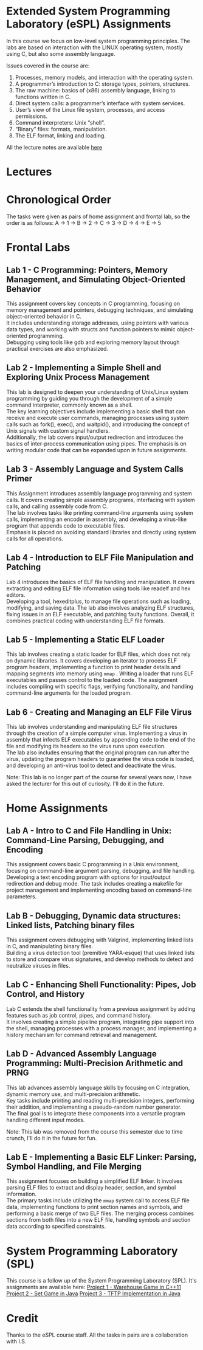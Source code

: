 # Extended System Programming Laboratory (eSPL) Assignments
In this course we focus on low-level system programming principles. The labs are based on interaction with the LINUX operating system, mostly using C, but also some assembly language. 

Issues covered in the course are:
1. Processes, memory models, and interaction with the operating system.
2. A programmer’s introduction to C: storage types, pointers, structures.
3. The raw machine: basics of (x86) assembly language, linking to functions
written in C.
4. Direct system calls: a programmer’s interface with system services.
5. User’s view of the Linux file system, processes, and access permissions.
6. Command interpreters: Unix “shell”.
7. “Binary” files: formats, manipulation.
8. The ELF format, linking and loading.

All the lecture notes are available [here]()


# Lectures

# Chronological Order
The tasks were given as pairs of home assignment and frontal lab, so the order is as follows:
A -> 1 -> B -> 2 -> C -> 3 -> D -> 4 -> E -> 5

# Frontal Labs
## Lab 1 - C Programming: Pointers, Memory Management, and Simulating Object-Oriented Behavior
This assignment covers key concepts in C programming, focusing on memory management and pointers, debugging techniques, and simulating object-oriented behavior in C.  
It includes understanding storage addresses, using pointers with various data types, and working with structs and function pointers to mimic object-oriented programming.  
Debugging using tools like gdb and exploring memory layout through practical exercises are also emphasized.

## Lab 2 - Implementing a Simple Shell and Exploring Unix Process Management
This lab is designed to deepen your understanding of Unix/Linux system programming by guiding you through the development of a simple command interpreter, commonly known as a shell.  
The key learning objectives include implementing a basic shell that can receive and execute user commands, managing processes using system calls such as fork(), exec(), and waitpid(), and introducing the concept of Unix signals with custom signal handlers.  
Additionally, the lab covers input/output redirection and introduces the basics of inter-process communication using pipes. The emphasis is on writing modular code that can be expanded upon in future assignments.

## Lab 3 - Assembly Language and System Calls Primer
This Assignment introduces assembly language programming and system calls. It covers creating simple assembly programs, interfacing with system calls, and calling assembly code from C.  
The lab involves tasks like printing command-line arguments using system calls, implementing an encoder in assembly, and developing a virus-like program that appends code to executable files.  
Emphasis is placed on avoiding standard libraries and directly using system calls for all operations.

## Lab 4 - Introduction to ELF File Manipulation and Patching
Lab 4 introduces the basics of ELF file handling and manipulation. It covers extracting and editing ELF file information using tools like readelf and hex editors.  
Developing a tool, hexeditplus, to manage file operations such as loading, modifying, and saving data. 
The lab also involves analyzing ELF structures, fixing issues in an ELF executable, and patching faulty functions. Overall, it combines practical coding with understanding ELF file formats.

## Lab 5 -  Implementing a Static ELF Loader
This lab involves creating a static loader for ELF files, which does not rely on dynamic libraries. It covers developing an iterator to process ELF program headers, implementing a function to print header details and mapping segments into memory using ```mmap``` . 
Writing a loader that runs ELF executables and passes control to the loaded code. The assignment includes compiling with specific flags, verifying functionality, and handling command-line arguments for the loaded program.

## Lab 6 - Creating and Managing an ELF File Virus
This lab involves understanding and manipulating ELF file structures through the creation of a simple computer virus. 
Implementing a virus in assembly that infects ELF executables by appending code to the end of the file and modifying its headers so the virus runs upon execution.  
The lab also includes ensuring that the original program can run after the virus, updating the program headers to guarantee the virus code is loaded, and developing an anti-virus tool to detect and deactivate the virus.

Note: This lab is no longer part of the course for several years now, I have asked the lecturer for this out of curiosity. I'll do it in the future.
 


# Home Assignments
## Lab A - Intro to C and File Handling in Unix: Command-Line Parsing, Debugging, and Encoding
This assignment covers basic C programming in a Unix environment, focusing on command-line argument parsing, debugging, and file handling. 
Developing a text encoding program with options for input/output redirection and debug mode. The task includes creating a makefile for project management and implementing encoding based on command-line parameters.

## Lab B - Debugging, Dynamic data structures: Linked lists, Patching binary files
This assignment covers debugging with Valgrind, implementing linked lists in C, and manipulating binary files.  
Building a virus detection tool (premitive YARA-esque) that uses linked lists to store and compare virus signatures, and develop methods to detect and neutralize viruses in files.

## Lab C - Enhancing Shell Functionality: Pipes, Job Control, and History
Lab C extends the shell functionality from a previous assignment by adding features such as job control, pipes, and command history.  
It involves creating a simple pipeline program, integrating pipe support into the shell, managing processes with a process manager, and implementing a history mechanism for command retrieval and management.

## Lab D - Advanced Assembly Language Programming: Multi-Precision Arithmetic and PRNG
This lab advances assembly language skills by focusing on C integration, dynamic memory use, and multi-precision arithmetic.  
Key tasks include printing and reading multi-precision integers, performing their addition, and implementing a pseudo-random number generator.  
The final goal is to integrate these components into a versatile program handling different input modes.

Note: This lab was removed from the course this semester due to time crunch,  I'll do it in the future for fun.

## Lab E - Implementing a Basic ELF Linker: Parsing, Symbol Handling, and File Merging
This assignment focuses on building a simplified ELF linker. It involves parsing ELF files to extract and display header, section, and symbol information.  
The primary tasks include utilizing the ```mmap``` system call to access ELF file data, implementing functions to print section names and symbols, and performing a basic merge of two ELF files. 
The merging process combines sections from both files into a new ELF file, handling symbols and section data according to specified constraints.



# System Programming Laboratory (SPL)
This course is a follow up of the System Programming Laboratory (SPL). It's assignments are available here:
[Project 1 - Warehouse Game in C++11](https://github.com/cijhho123/Warehouse-Game)
[Project 2 - Set Game in Java](https://github.com/cijhho123/Set-Game)
[Project 3 - TFTP Implementation in Java](https://github.com/cijhho123/Extended-TFTP-Implementation)

# Credit
Thanks to the eSPL course staff.
All the tasks in pairs are a collaboration with I.S.